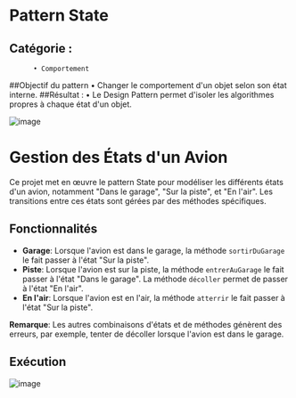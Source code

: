 # Pattern State 
## Catégorie :
          • Comportement
##Objectif du pattern
          • Changer le comportement d'un objet selon son état interne.
##Résultat :
          • Le Design Pattern permet d'isoler les algorithmes propres à chaque état 
          d'un objet.


![image](https://github.com/2002marie03/StatePattern/assets/95045123/9bf145e2-5ea7-4765-8edb-e3874934c97d)

# Gestion des États d'un Avion

Ce projet met en œuvre le pattern State pour modéliser les différents états d'un avion, notamment "Dans le garage", "Sur la piste", et "En l'air". Les transitions entre ces états sont gérées par des méthodes spécifiques.

## Fonctionnalités

- **Garage**: Lorsque l'avion est dans le garage, la méthode `sortirDuGarage` le fait passer à l'état "Sur la piste".
- **Piste**: Lorsque l'avion est sur la piste, la méthode `entrerAuGarage` le fait passer à l'état "Dans le garage". La méthode `décoller` permet de passer à l'état "En l'air".
- **En l'air**: Lorsque l'avion est en l'air, la méthode `atterrir` le fait passer à l'état "Sur la piste".

**Remarque**: Les autres combinaisons d'états et de méthodes génèrent des erreurs, par exemple, tenter de décoller lorsque l'avion est dans le garage.

## Exécution

![image](https://github.com/2002marie03/StatePattern/assets/95045123/51e22eb1-d906-494a-9d2a-9bce06296a54)

